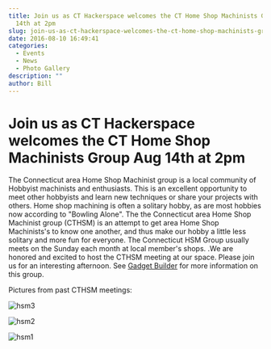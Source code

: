 ```yaml
---
title: Join us as CT Hackerspace welcomes the CT Home Shop Machinists Group Aug
  14th at 2pm
slug: join-us-as-ct-hackerspace-welcomes-the-ct-home-shop-machinists-group-aug-14th-at-2pm
date: 2016-08-10 16:49:41
categories:
  - Events
  - News
  - Photo Gallery
description: ""
author: Bill
---
```


# Join us as CT Hackerspace welcomes the CT Home Shop Machinists Group Aug 14th at 2pm

The Connecticut area Home Shop Machinist group is a local community of Hobbyist machinists and enthusiasts. This is an excellent opportunity to meet other hobbyists and learn new techniques or share your projects with others. Home shop machining is often a solitary hobby, as are most hobbies now according to "Bowling Alone". The the Connecticut area Home Shop Machinist group (CTHSM) is an attempt to get area Home Shop Machinists's to know one another, and thus make our hobby a little less solitary and more fun for everyone. The Connecticut HSM Group usually meets on the Sunday each month at local member's shops. .We are honored and excited to host the CTHSM meeting at our space. Please join us for an interesting afternoon. See [Gadget Builder](http://gadgetbuilder.com/WesternCT_HSM.html) for more information on this group.

Pictures from past CTHSM meetings:

![hsm3](/uploads/2016/08/hsm3.jpeg)

![hsm2](/uploads/2016/08/hsm2.jpeg)

![hsm1](/uploads/2016/08/hsm1.jpeg)
